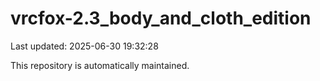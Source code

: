# vrcfox-2.3_body_and_cloth_edition

Last updated: 2025-06-30 19:32:28

This repository is automatically maintained.
